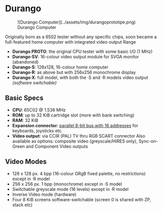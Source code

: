 # Durango

<figure markdown>
![Durango Computer](../assets/img/durangoprototipe.png)
<figcaption>Durango Computer</figcaption>
</figure>

Originally born as a 6502 tester without any specific chips, soon became a full-featured home computer with integrated video output
Range

* **Durango PROTO**: the original CPU tester with some basic I/O (1 MHz)
* **Durango·SV**: 16-colour video output module for SVGA monitor (abandoned)
* **Durango·S**: 128x128, 16-colour home computer
* **Durango·R**: as above but with 256x256 monochrome display
* **Durango·X**: full model, with both the ·S and ·R models video output _(software switchable)_

## Basic Specs

* **CPU**: 65C02 @ 1.536 MHz
* **ROM**: up to 32 KiB cartridge slot (more with bank switching)
* **RAM**: 32 KiB
* **Expansion connector**: [parallel 8-bit bus with 16 addresses](exp_bus.html) for keyboards, joysticks etc.
* **Video output**: via CCIR (PAL) TV thru RGB SCART connector
    Also available as options: composite video (greyscale/HIRES only), Sync-on-Green and Component Video outputs

## Video Modes


* 128 x 128 px. 4 bpp (16-colour GRgB fixed palette, no restrictions) except in ·R model
* 256 x 256 px. 1 bpp (monochrome) except in ·S model
* Switchable greyscale mode (16 levels) except in ·R model
* Inverse Video mode (hardware)
* Four 8 KiB screens software-switchable (screen 0 is shared with ZP, stack etc)
